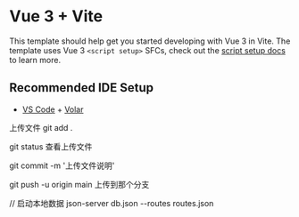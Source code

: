 # Vue 3 + Vite

This template should help get you started developing with Vue 3 in Vite. The template uses Vue 3 `<script setup>` SFCs, check out the [script setup docs](https://v3.vuejs.org/api/sfc-script-setup.html#sfc-script-setup) to learn more.

## Recommended IDE Setup

- [VS Code](https://code.visualstudio.com/) + [Volar](https://marketplace.visualstudio.com/items?itemName=johnsoncodehk.volar)



上传文件
git add . 

git  status  查看上传文件

git commit  -m  '上传文件说明'

git push  -u origin main  上传到那个分支   


// 启动本地数据
json-server db.json --routes routes.json
